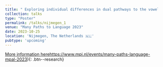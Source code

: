 ```yaml
---
title: " Exploring individual differences in dual pathways to the vowel height contrast: the f0 and F1 routes"
collection: talks
type: "Poster"
permalink: /talks/nijmegen_1
venue: "Many Paths to Language 2023"
date: 2023-10-25
location: 'Nijmegen, The Netherlands 🇳🇱'
pubtype: 'upcoming'
---
```


[More information here](https://www.mpi.nl/events/many-paths-language-mpal-2023)https://www.mpi.nl/events/many-paths-language-mpal-2023){: .btn--research}
